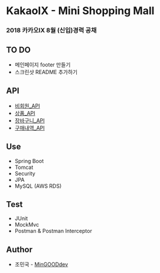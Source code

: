 # KakaoIX - Mini Shopping Mall
### 2018 카카오IX 8월 (신입)경력 공채

## TO DO
* 메인페이지 footer 만들기
* 스크린샷 README 추가하기

## API
* [비회원_API](https://github.com/MinGOODdev/KakaoIX-MiniShoppingMall/wiki/1.-RestGuestController)
* [상품_API](https://github.com/MinGOODdev/KakaoIX-MiniShoppingMall/wiki/2.-RestProductController)
* [장바구니_API](https://github.com/MinGOODdev/KakaoIX-MiniShoppingMall/wiki/3.-RestCartController)
* [구매내역_API](https://github.com/MinGOODdev/KakaoIX-MiniShoppingMall/wiki/4.-RestOrderController)

## Use
* Spring Boot
* Tomcat
* Security
* JPA
* MySQL (AWS RDS)

## Test
* JUnit
* MockMvc
* Postman & Postman Interceptor

## Author
* 조민국 - [MinGOODdev](https://github.com/MinGOODdev)
